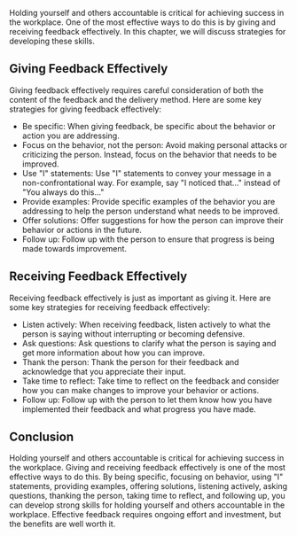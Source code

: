 
Holding yourself and others accountable is critical for achieving success in the workplace. One of the most effective ways to do this is by giving and receiving feedback effectively. In this chapter, we will discuss strategies for developing these skills.

Giving Feedback Effectively
---------------------------

Giving feedback effectively requires careful consideration of both the content of the feedback and the delivery method. Here are some key strategies for giving feedback effectively:

* Be specific: When giving feedback, be specific about the behavior or action you are addressing.
* Focus on the behavior, not the person: Avoid making personal attacks or criticizing the person. Instead, focus on the behavior that needs to be improved.
* Use "I" statements: Use "I" statements to convey your message in a non-confrontational way. For example, say "I noticed that..." instead of "You always do this..."
* Provide examples: Provide specific examples of the behavior you are addressing to help the person understand what needs to be improved.
* Offer solutions: Offer suggestions for how the person can improve their behavior or actions in the future.
* Follow up: Follow up with the person to ensure that progress is being made towards improvement.

Receiving Feedback Effectively
------------------------------

Receiving feedback effectively is just as important as giving it. Here are some key strategies for receiving feedback effectively:

* Listen actively: When receiving feedback, listen actively to what the person is saying without interrupting or becoming defensive.
* Ask questions: Ask questions to clarify what the person is saying and get more information about how you can improve.
* Thank the person: Thank the person for their feedback and acknowledge that you appreciate their input.
* Take time to reflect: Take time to reflect on the feedback and consider how you can make changes to improve your behavior or actions.
* Follow up: Follow up with the person to let them know how you have implemented their feedback and what progress you have made.

Conclusion
----------

Holding yourself and others accountable is critical for achieving success in the workplace. Giving and receiving feedback effectively is one of the most effective ways to do this. By being specific, focusing on behavior, using "I" statements, providing examples, offering solutions, listening actively, asking questions, thanking the person, taking time to reflect, and following up, you can develop strong skills for holding yourself and others accountable in the workplace. Effective feedback requires ongoing effort and investment, but the benefits are well worth it.
